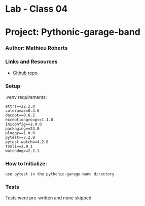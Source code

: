 # Lab - Class 04

# Project: Pythonic-garage-band
### Author: Mathieu Roberts

### Links and Resources
- [Github repo](https://github.com/VadenGrey/pythonic-garage-band)

### Setup
.venv requirements:

    attrs==22.2.0
    colorama==0.4.6
    docopt==0.6.2
    exceptiongroup==1.1.0
    iniconfig==2.0.0
    packaging==23.0
    pluggy==1.0.0
    pytest==7.2.0 
    pytest-watch==4.2.0
    tomli==2.0.1
    watchdog==2.2.1

### How to Initialize:

    use pytest in the pythonic-garage-band directory

### Tests
    
Tests were pre-written and none skipped

